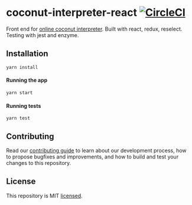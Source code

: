 # coconut-interpreter-react [![CircleCI][circleci-image]][circleci-url]

[circleci-image]: https://circleci.com/gh/cs121-team-panda/coconut-interpreter-react.svg?style=svg
[circleci-url]: https://circleci.com/gh/cs121-team-panda/coconut-interpreter-react
[coconut-interpreter-url]: https://cs121-team-panda.github.io/coconut-interpreter

Front end for [online coconut interpreter][coconut-interpreter-url]. Built with react, redux, reselect. Testing with jest and enzyme.

## Installation

```
yarn install
```

#### Running the app

```
yarn start
```

#### Running tests

```
yarn test
```

## Contributing

Read our [contributing guide](https://github.com/cs121-team-panda/coconut-interpreter-react/blob/master/CONTRIBUTING.md) to learn about our development process, how to propose bugfixes and improvements, and how to build and test your changes to this repository.

## License 
This repository is MIT [licensed](https://github.com/cs121-team-panda/coconut-interpreter-react/blob/master/LICENSE).
